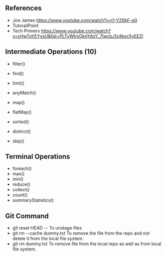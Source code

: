 ## References
- Joe James
  https://www.youtube.com/watch?v=t1-YZ6bF-g0
- TutorailPoint
- Tech Primers
 https://www.youtube.com/watch?v=vHwToYEYvsU&list=PLTyWtrsGknYdqY_7lwcbJ1z4bvc5yEEZl  

## Intermediate Operations (10)
- filter()
- find()
- limit()
- anyMatch()

- map()
- flatMap()

- sorted()
- distinct()
- skip()

## Terminal Operations
- foreach()
- max()
- min()
- reduce()
- collect()
- count()
- summaryStatistics()

## Git Command 
- git reset HEAD -- 
  To unstage files
- git rm --cache dummy.txt
  To remove the file  from the repo and not delete it from the local file system.
- git rm dummy.txt
  To remove file from the local repo as well as from local file system.  
